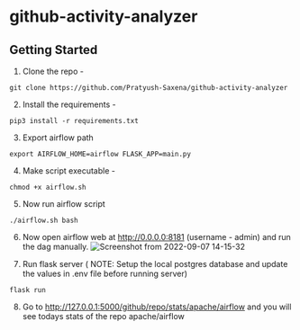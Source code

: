 # github-activity-analyzer

## Getting Started
1. Clone the repo - 
```
git clone https://github.com/Pratyush-Saxena/github-activity-analyzer
```

2. Install the requirements -
```
pip3 install -r requirements.txt
```

3. Export airflow path
```
export AIRFLOW_HOME=airflow FLASK_APP=main.py
```

4. Make script executable -
```
chmod +x airflow.sh
```

5. Now run airflow script
```
./airflow.sh bash
```

6. Now open airflow web at http://0.0.0.0:8181 (username - admin) and run the dag manually.
![Screenshot from 2022-09-07 14-15-32](https://user-images.githubusercontent.com/52444607/188833707-df257ca7-e481-41fa-883b-36969ca7e5a4.png)

7. Run flask server ( NOTE: Setup the local postgres database and update the values in .env file before running server)
```
flask run 
```
8. Go to http://127.0.0.1:5000/github/repo/stats/apache/airflow and you will see todays stats of the repo apache/airflow
